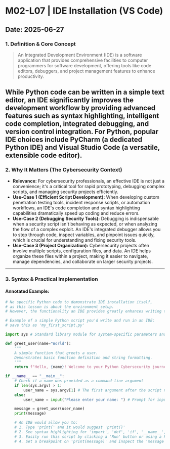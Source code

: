 # M02-L07 | IDE Installation (VS Code)

**Date:** 2025-06-27
---
### 1. Definition & Core Concept
> An Integrated Development Environment (IDE) is a software application that provides comprehensive facilities to computer programmers for software development, offering tools like code editors, debuggers, and project management features to enhance productivity.

While Python code can be written in a simple text editor, an IDE significantly improves the development workflow by providing advanced features such as syntax highlighting, intelligent code completion, integrated debugging, and version control integration. For Python, popular IDE choices include PyCharm (a dedicated Python IDE) and Visual Studio Code (a versatile, extensible code editor).
---
### 2. Why It Matters (The Cybersecurity Context)
* **Relevance:** For cybersecurity professionals, an effective IDE is not just a convenience; it's a critical tool for rapid prototyping, debugging complex scripts, and managing security projects efficiently.
* **Use-Case 1 (Efficient Script Development):** When developing custom penetration testing tools, incident response scripts, or automation workflows, an IDE's code completion and syntax highlighting capabilities dramatically speed up coding and reduce errors.
* **Use-Case 2 (Debugging Security Tools):** Debugging is indispensable when a security script isn't behaving as expected, or when analyzing the flow of a complex exploit. An IDE's integrated debugger allows you to step through code, inspect variables, and pinpoint issues quickly, which is crucial for understanding and fixing security tools.
* **Use-Case 3 (Project Organization):** Cybersecurity projects often involve multiple scripts, configuration files, and data. An IDE helps organize these files within a project, making it easier to navigate, manage dependencies, and collaborate on larger security projects.
---
### 3. Syntax & Practical Implementation
#### Annotated Example:
```python
# No specific Python code to demonstrate IDE installation itself,
# as this lesson is about the environment setup.
# However, the functionality an IDE provides greatly enhances writing this kind of code:

# Example of a simple Python script you'd write and run in an IDE:
# save this as 'my_first_script.py'

import sys # Standard library module for system-specific parameters and functions

def greet_user(name="World"):
    """
    A simple function that greets a user.
    Demonstrates basic function definition and string formatting.
    """
    return f"Hello, {name}! Welcome to your Python Cybersecurity journey."

if __name__ == "__main__":
    # Check if a name was provided as a command-line argument
    if len(sys.argv) > 1:
        user_name = sys.argv[1] # The first argument after the script name
    else:
        user_name = input("Please enter your name: ") # Prompt for input if no argument

    message = greet_user(user_name)
    print(message)

    # An IDE would allow you to:
    # 1. Type 'print(' and it would suggest 'print()'
    # 2. See syntax highlighting for 'import', 'def', 'if', '__name__', etc.
    # 3. Easily run this script by clicking a 'Run' button or using a keyboard shortcut.
    # 4. Set a breakpoint on 'print(message)' and inspect the 'message' variable.